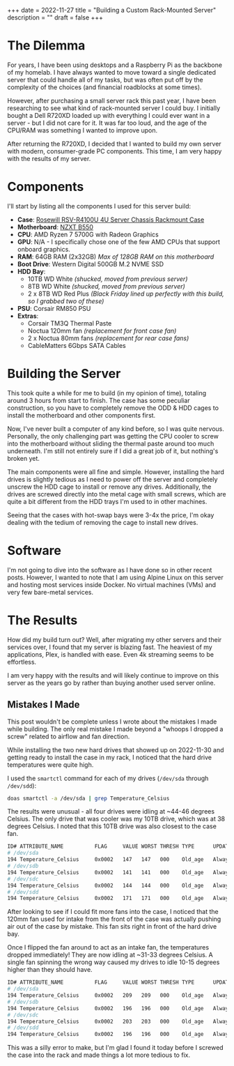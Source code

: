 +++
date = 2022-11-27
title = "Building a Custom Rack-Mounted Server"
description = ""
draft = false
+++

# The Dilemma

For years, I have been using desktops and a Raspberry Pi as the backbone of my
homelab. I have always wanted to move toward a single dedicated server that
could handle all of my tasks, but was often put off by the complexity of the
choices (and financial roadblocks at some times).

However, after purchasing a small server rack this past year, I have been
researching to see what kind of rack-mounted server I could buy. I initially
bought a Dell R720XD loaded up with everything I could ever want in a server -
but I did not care for it. It was far too loud, and the age of the CPU/RAM was
something I wanted to improve upon.

After returning the R720XD, I decided that I wanted to build my own server with
modern, consumer-grade PC components. This time, I am very happy with the
results of my server.

# Components

I'll start by listing all the components I used for this server build:

-   **Case**: [Rosewill RSV-R4100U 4U Server Chassis Rackmount
    Case](https://www.rosewill.com/rosewill-rsv-r4100u-black/p/9SIA072GJ92825)
-   **Motherboard**: [NZXT B550](https://nzxt.com/product/n7-b550)
-   **CPU**: AMD Ryzen 7 5700G with Radeon Graphics
-   **GPU**: N/A - I specifically chose one of the few AMD CPUs that support
    onboard graphics.
-   **RAM**: 64GB RAM (2x32GB) _Max of 128GB RAM on this motherboard_
-   **Boot Drive**: Western Digital 500GB M.2 NVME SSD
-   **HDD Bay**:
    -   10TB WD White _(shucked, moved from previous server)_
    -   8TB WD White _(shucked, moved from previous server)_
    -   2 x 8TB WD Red Plus _(Black Friday lined up perfectly with this build,
        so I grabbed two of these)_
-   **PSU**: Corsair RM850 PSU
-   **Extras**:
    -   Corsair TM3Q Thermal Paste
    -   Noctua 120mm fan _(replacement for front case fan)_
    -   2 x Noctua 80mm fans _(replacement for rear case fans)_
    -   CableMatters 6Gbps SATA Cables

# Building the Server

This took quite a while for me to build (in my opinion of time), totaling around
3 hours from start to finish. The case has some peculiar construction, so you
have to completely remove the ODD & HDD cages to install the motherboard and
other components first.

Now, I've never built a computer of any kind before, so I was quite nervous.
Personally, the only challenging part was getting the CPU cooler to screw into
the motherboard without sliding the thermal paste around too much underneath.
I'm still not entirely sure if I did a great job of it, but nothing's broken
yet.

The main components were all fine and simple. However, installing the hard
drives is slightly tedious as I need to power off the server and completely
unscrew the HDD cage to install or remove any drives. Additionally, the drives
are screwed directly into the metal cage with small screws, which are quite a
bit different from the HDD trays I'm used to in other machines.

Seeing that the cases with hot-swap bays were 3-4x the price, I'm okay dealing
with the tedium of removing the cage to install new drives.

# Software

I'm not going to dive into the software as I have done so in other recent posts.
However, I wanted to note that I am using Alpine Linux on this server and
hosting most services inside Docker. No virtual machines (VMs) and very few
bare-metal services.

# The Results

How did my build turn out? Well, after migrating my other servers and their
services over, I found that my server is blazing fast. The heaviest of my
applications, Plex, is handled with ease. Even 4k streaming seems to be
effortless.

I am very happy with the results and will likely continue to improve on this
server as the years go by rather than buying another used server online.

## Mistakes I Made

This post wouldn't be complete unless I wrote about the mistakes I made while
building. The only real mistake I made beyond a "whoops I dropped a screw"
related to airflow and fan direction.

While installing the two new hard drives that showed up on 2022-11-30 and
getting ready to install the case in my rack, I noticed that the hard drive
temperatures were quite high.

I used the `smartctl` command for each of my drives (`/dev/sda` through
`/dev/sdd`):

```sh
doas smartctl -a /dev/sda | grep Temperature_Celsius
```

The results were unusual - all four drives were idling at ~44-46 degrees
Celsius. The only drive that was cooler was my 10TB drive, which was at 38
degrees Celsius. I noted that this 10TB drive was also closest to the case fan.

```sh
ID# ATTRIBUTE_NAME          FLAG     VALUE WORST THRESH TYPE      UPDATED  WHEN_FAILED RAW_VALUE
# /dev/sda
194 Temperature_Celsius     0x0002   147   147   000    Old_age   Always       -     44 (Min/Max 22/46)
# /dev/sdb
194 Temperature_Celsius     0x0002   141   141   000    Old_age   Always       -     46 (Min/Max 21/48)
# /dev/sdc
194 Temperature_Celsius     0x0002   144   144   000    Old_age   Always       -     45 (Min/Max 19/61)
# /dev/sdd
194 Temperature_Celsius     0x0002   171   171   000    Old_age   Always       -     38 (Min/Max 14/56)
```

After looking to see if I could fit more fans into the case, I noticed that the
120mm fan used for intake from the front of the case was actually pushing air
out of the case by mistake. This fan sits right in front of the hard drive bay.

Once I flipped the fan around to act as an intake fan, the temperatures dropped
immediately! They are now idling at ~31-33 degrees Celsius. A single fan
spinning the wrong way caused my drives to idle 10-15 degrees higher than they
should have.

```sh
ID# ATTRIBUTE_NAME          FLAG     VALUE WORST THRESH TYPE      UPDATED  WHEN_FAILED RAW_VALUE
# /dev/sda
194 Temperature_Celsius     0x0002   209   209   000    Old_age   Always       -     31 (Min/Max 14/56)
# /dev/sdb
194 Temperature_Celsius     0x0002   196   196   000    Old_age   Always       -     33 (Min/Max 19/61)
# /dev/sdc
194 Temperature_Celsius     0x0002   203   203   000    Old_age   Always       -     32 (Min/Max 21/48)
# /dev/sdd
194 Temperature_Celsius     0x0002   196   196   000    Old_age   Always       -     33 (Min/Max 22/46)
```

This was a silly error to make, but I'm glad I found it today before I screwed
the case into the rack and made things a lot more tedious to fix.
